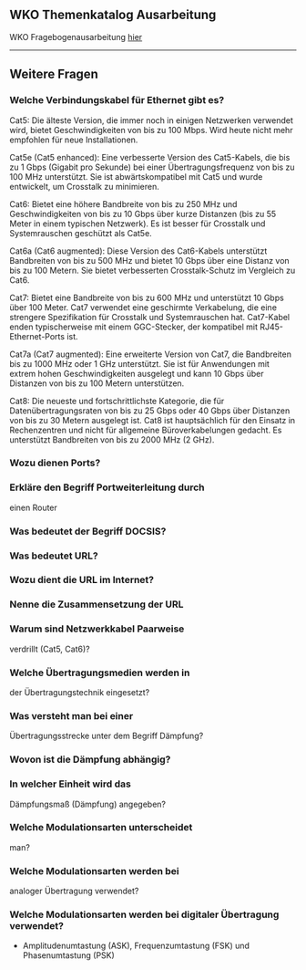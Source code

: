 ## WKO Themenkatalog Ausarbeitung
WKO Fragebogenausarbeitung [hier](./WKO-Fragebogenausarbeitung.MD)

---

## Weitere Fragen

### Welche Verbindungskabel für Ethernet gibt es?

Cat5: Die älteste Version, die immer noch in einigen Netzwerken verwendet wird, bietet Geschwindigkeiten von bis zu 100 Mbps. Wird heute nicht mehr empfohlen für neue Installationen.

Cat5e (Cat5 enhanced): Eine verbesserte Version des Cat5-Kabels, die bis zu 1 Gbps (Gigabit pro Sekunde) bei einer Übertragungsfrequenz von bis zu 100 MHz unterstützt. Sie ist abwärtskompatibel mit Cat5 und wurde entwickelt, um Crosstalk zu minimieren.

Cat6: Bietet eine höhere Bandbreite von bis zu 250 MHz und Geschwindigkeiten von bis zu 10 Gbps über kurze Distanzen (bis zu 55 Meter in einem typischen Netzwerk). Es ist besser für Crosstalk und Systemrauschen geschützt als Cat5e.

Cat6a (Cat6 augmented): Diese Version des Cat6-Kabels unterstützt Bandbreiten von bis zu 500 MHz und bietet 10 Gbps über eine Distanz von bis zu 100 Metern. Sie bietet verbesserten Crosstalk-Schutz im Vergleich zu Cat6.

Cat7: Bietet eine Bandbreite von bis zu 600 MHz und unterstützt 10 Gbps über 100 Meter. Cat7 verwendet eine geschirmte Verkabelung, die eine strengere Spezifikation für Crosstalk und Systemrauschen hat. Cat7-Kabel enden typischerweise mit einem GGC-Stecker, der kompatibel mit RJ45-Ethernet-Ports ist.

Cat7a (Cat7 augmented): Eine erweiterte Version von Cat7, die Bandbreiten bis zu 1000 MHz oder 1 GHz unterstützt. Sie ist für Anwendungen mit extrem hohen Geschwindigkeiten ausgelegt und kann 10 Gbps über Distanzen von bis zu 100 Metern unterstützen.

Cat8: Die neueste und fortschrittlichste Kategorie, die für Datenübertragungsraten von bis zu 25 Gbps oder 40 Gbps über Distanzen von bis zu 30 Metern ausgelegt ist. Cat8 ist hauptsächlich für den Einsatz in Rechenzentren und nicht für allgemeine Büroverkabelungen gedacht. Es unterstützt Bandbreiten von bis zu 2000 MHz (2 GHz).

### Wozu dienen Ports?

### Erkläre den Begriff Portweiterleitung durch
einen Router 

### Was bedeutet der Begriff DOCSIS? 

### Was bedeutet URL?

### Wozu dient die URL im Internet?

### Nenne die Zusammensetzung der URL

### Warum sind Netzwerkkabel Paarweise
verdrillt (Cat5, Cat6)? 

### Welche Übertragungsmedien werden in
der Übertragungstechnik eingesetzt?

### Was versteht man bei einer
Übertragungsstrecke unter dem Begriff
Dämpfung?

### Wovon ist die Dämpfung abhängig?

### In welcher Einheit wird das
Dämpfungsmaß (Dämpfung) angegeben?

###  Welche Modulationsarten unterscheidet
man?

### Welche Modulationsarten werden bei
analoger Übertragung verwendet?

### Welche Modulationsarten werden bei digitaler Übertragung verwendet?

- Amplitudenumtastung (ASK), Frequenzumtastung (FSK) und Phasenumtastung (PSK)
